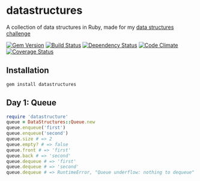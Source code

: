datastructures
==============

A collection of data structures in Ruby, made for my [data structures challenge](http://blahah.net/2013/08/18/algorithm-challenge)

[![Gem Version](https://badge.fury.io/rb/datastructures.png)][gem]
[![Build Status](https://secure.travis-ci.org/Blahah/datastructures.png?branch=master)][travis]
[![Dependency Status](https://gemnasium.com/Blahah/datastructures.png?travis)][gemnasium]
[![Code Climate](https://codeclimate.com/github/Blahah/datastructures.png)][codeclimate]
[![Coverage Status](https://coveralls.io/repos/Blahah/datastructures/badge.png?branch=master)][coveralls]

[gem]: https://badge.fury.io/rb/datastructures
[travis]: https://travis-ci.org/Blahah/datastructures
[gemnasium]: https://gemnasium.com/Blahah/datastructures
[codeclimate]: https://codeclimate.com/github/Blahah/datastructures
[coveralls]: https://coveralls.io/repo/Blahah/datastructures

## Installation

`gem install datastructures`

## Day 1: Queue

```ruby
require 'datastructure'
queue = DataStructures::Queue.new
queue.enqueue('first')
queue.enqueue('second')
queue.size # => 2
queue.empty? # => false
queue.front # => 'first'
queue.back # => 'second'
queue.dequeue # => 'first'
queue.dequeue # => 'second'
queue.dequeue # => RuntimeError, "Queue underflow: nothing to dequeue"
```
